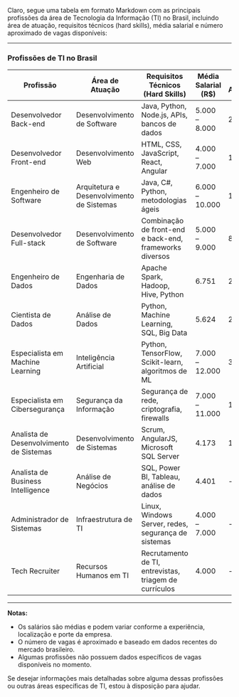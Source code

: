 Claro, segue uma tabela em formato Markdown com as principais profissões da área de Tecnologia da Informação (TI) no Brasil, incluindo área de atuação, requisitos técnicos (hard skills), média salarial e número aproximado de vagas disponíveis:

---

### Profissões de TI no Brasil

| Profissão                               | Área de Atuação                           | Requisitos Técnicos (Hard Skills)                       | Média Salarial (R\$) | Vagas Aproximadas |
| --------------------------------------- | ----------------------------------------- | ------------------------------------------------------- | -------------------- | ----------------- |
| Desenvolvedor Back-end                  | Desenvolvimento de Software               | Java, Python, Node.js, APIs, bancos de dados            | 5.000 – 8.000        | 21.802            |
| Desenvolvedor Front-end                 | Desenvolvimento Web                       | HTML, CSS, JavaScript, React, Angular                   | 4.000 – 7.000        | 18.680            |
| Engenheiro de Software                  | Arquitetura e Desenvolvimento de Sistemas | Java, C#, Python, metodologias ágeis                    | 6.000 – 10.000       | 12.870            |
| Desenvolvedor Full-stack                | Desenvolvimento de Software               | Combinação de front-end e back-end, frameworks diversos | 5.000 – 9.000        | 8.366             |
| Engenheiro de Dados                     | Engenharia de Dados                       | Apache Spark, Hadoop, Hive, Python                      | 6.751                | 2.928             |
| Cientista de Dados                      | Análise de Dados                          | Python, Machine Learning, SQL, Big Data                 | 5.624                | 2.213             |
| Especialista em Machine Learning        | Inteligência Artificial                   | Python, TensorFlow, Scikit-learn, algoritmos de ML      | 7.000 – 12.000       | 3.414             |
| Especialista em Cibersegurança          | Segurança da Informação                   | Segurança de rede, criptografia, firewalls              | 7.000 – 11.000       | 1.366             |
| Analista de Desenvolvimento de Sistemas | Desenvolvimento de Sistemas               | Scrum, AngularJS, Microsoft SQL Server                  | 4.173                | 117.046           |
| Analista de Business Intelligence       | Análise de Negócios                       | SQL, Power BI, Tableau, análise de dados                | 4.401                | -                 |
| Administrador de Sistemas               | Infraestrutura de TI                      | Linux, Windows Server, redes, segurança de sistemas     | 4.000 – 7.000        | -                 |
| Tech Recruiter                          | Recursos Humanos em TI                    | Recrutamento de TI, entrevistas, triagem de currículos  | 4.000                | -                 |

---

**Notas:**

* Os salários são médias e podem variar conforme a experiência, localização e porte da empresa.
* O número de vagas é aproximado e baseado em dados recentes do mercado brasileiro.
* Algumas profissões não possuem dados específicos de vagas disponíveis no momento.

Se desejar informações mais detalhadas sobre alguma dessas profissões ou outras áreas específicas de TI, estou à disposição para ajudar.
